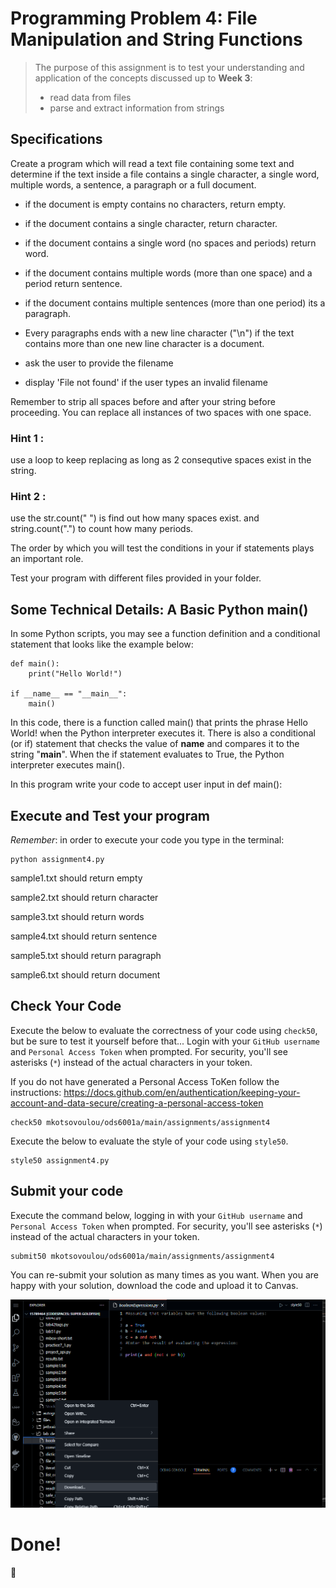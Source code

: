 # Programming Problem 4: File Manipulation and String Functions 

> The purpose of this assignment is to test your understanding and application of the concepts discussed up to **Week 3**:
>
> - read data from files
> - parse and extract information from strings

## Specifications

Create a program which will read a text file containing some text and determine if the text inside a file contains a single character, a single word, multiple words, a sentence, a paragraph or a full document.

- if the document is empty contains no characters, return empty.
- if the document contains a single character, return character.
- if the document contains a single word (no spaces and periods) return word.
- if the document contains multiple words (more than one space) and a period return sentence.
- if the document contains multiple sentences (more than one period) its a paragraph.
- Every paragraphs ends with a new line character ("\n") if the text contains more than one new line character is a document.

- ask the user to provide the filename
- display 'File not found' if the user types an invalid filename

Remember to strip all spaces before and after your string before proceeding.
You can replace all instances of two spaces with one space. 

### Hint 1 : 
use a loop to keep replacing as long as 2 consequtive spaces exist in the string.

### Hint 2 :
use the str.count(" ") is find out how many spaces exist.
and string.count(".") to count how many periods.


The order by which you will test the conditions in your if statements plays an important role.

Test your program with different files provided in your folder.


## Some Technical Details: A Basic Python main()

In some Python scripts, you may see a function definition and a conditional statement that looks like the example below:
```
def main():
    print("Hello World!")

if __name__ == "__main__":
    main()
```
In this code, there is a function called main() that prints the phrase Hello World! when the Python interpreter executes it. There is also a conditional (or if) statement that checks the value of __name__ and compares it to the string "__main__". When the if statement evaluates to True, the Python interpreter executes main().

In this program write your code to accept user input in def main():


## Execute and Test your program 

*Remember*: in order to execute your code you type in the terminal:

```
python assignment4.py
```

sample1.txt should return empty

sample2.txt should return character

sample3.txt should return words

sample4.txt should return sentence

sample5.txt should return paragraph

sample6.txt should return document



## Check Your Code

Execute the below to evaluate the correctness of your code using `check50`, but be sure to test it yourself before that...
Login with your `GitHub username` and `Personal Access Token` when prompted. For security, you'll see asterisks (`*`) instead of the actual characters in your token. 

If you do not have generated a Personal Access ToKen follow the instructions: 
https://docs.github.com/en/authentication/keeping-your-account-and-data-secure/creating-a-personal-access-token

```
check50 mkotsovoulou/ods6001a/main/assignments/assignment4
```

Execute the below to evaluate the style of your code using `style50`.

```
style50 assignment4.py
```


## Submit your code

Execute the command below, logging in with your `GitHub username` and `Personal Access Token` when prompted. For security, you'll see asterisks (`*`) instead of the actual characters in your token. 

```
submit50 mkotsovoulou/ods6001a/main/assignments/assignment4
```

You can re-submit your solution as many times as you want.
When you are happy with your solution, download the code and upload it to Canvas.

![Image of download](download.png)

# Done!
:tada:
